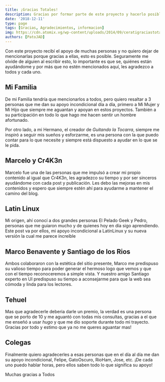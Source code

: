 ```yaml
---
title: ¡Gracias Totales!
description: Gracias por formar parte de este proyecto y hacerlo posible
date: '2018-12-11'
type: page
tags: [Gracias, Agradecimientos, informacion]
img: https://cdn.atomix.vg/wp-content/uploads/2014/09/ceratigraciastotales.png
authors: [PatoJAD]
---
```


Con este proyecto recibí el apoyo de muchas personas y no quiero dejar de mencionarlas porque gracias a ellas, esto es posible. Seguramente me olvide de alguien al escribir esto, lo importante es que se, quiénes están ayudándome y por más que no estén mencionados aquí, les agradezco a todos y cada uno.

## Mi Familia

De mi Familia tendría que mencionarlos a todos, pero quiero resaltar a 3 personas que me dan su apoyo incondicional día a día, primero a Mi Mujer y Mi Hijo que siempre me aguantan y apoyan en estos proyectos. También a su participación en todo lo que hago me hacen sentir un hombre afortunado.

Por otro lado, a mi Hermano, el creador de _Guitando la Tocarra_, siempre me inspiró a seguir mis sueños y esforzarme, es una persona con la que puedo contar para lo que necesite y siempre está dispuesto a ayudar en lo que se le pida.

## Marcelo y Cr4K3n

Marcelo fue una de las personas que me impulsó a crear mi propio contenido al igual que Cr4K3n, les agradezco su tiempo y por ser sinceros ayudándome con cada post y publicación. Les debo las mejoras en mis contenidos y espero que siempre estén ahí para ayudarme a mantener el camino del blog.

## Latin Linux

Mi origen, ahí conocí a dos grandes personas El Pelado Geek y Pedro, personas que me guiaron mucho y de quienes hoy en día sigo aprendiendo. Este post va por ellos, mi apoyo incondicional a LatinLinux y su nueva versión la cual me parece increíble

## Marco Benavente y Santiago de los Rios

Ambos colaboraron con la estética del sitio presente, Marco me predispuso su valioso tiempo para poder generar el hermoso logo que vemos y que con el tiempo reconoceremos a simple vista. Y nuestro amigo Santiago experto en UI predispuso su tiempo a aconsejarme para que la web sea cómoda y linda para los lectores.

## Tehuel

Mas que agradecerle deberia darle un premio, la verdad es una persona que se porto de 10 y me aguantó con todas mis consultas, gracias a el que me enseñó a usar _hugo_ y que me dio soporte durante todo mi trayecto. Gracias por todo y estimo que ya no me queres aguantar mas!

## Colegas

Finalmente quiero agradecerles a esas personas que en el día al día me dan su apoyo incondicional, Felipe, GatoOscuro, RioHam, Jose, etc. ¡De cada uno puedo hablar horas, pero ellos saben todo lo que significa su apoyo!

Muchas gracias a Todos
